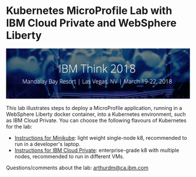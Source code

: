 # Kubernetes MicroProfile Lab with IBM Cloud Private and WebSphere Liberty

![Think 2018 Logo](think_logo.png)

This lab illustrates steps to deploy a MicroProfile application, running in a WebSphere Liberty docker container, into a Kubernetes environment, such as IBM Cloud Private.  You can choose the following flavours of Kubernetes for the lab:

*  [Instructions for Minikube](https://microservices-api.github.io/kubernetes-microprofile-lab/lab-instructions/minikube): light weight single-node k8, recommended to run in a developer's laptop.
*  [Instructions for IBM Cloud Private](https://microservices-api.github.io/kubernetes-microprofile-lab/lab-instructions/ibm-cloud-private): enterprise-grade k8 with multiple nodes, recommended to run in different VMs.

Questions/comments about the lab:  arthurdm@ca.ibm.com
